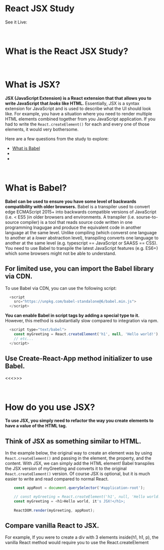 # React JSX Study
See it Live: 

<br>

# What is the React JSX Study?


<br>

# What is JSX?
 
**JSX (JavaScript Extension) is a React extension that that allows you to write JavaScript that *looks* like HTML.** Essentially, JSX  is a syntax extension for JavaScript and is used to describe what the UI should look like. For example, you have a situation where you need to render multiple HTML elements combined together from you JavaScript application. If you had to write the ```React.createElement()``` for each and every one of those elements, it would very bothersome.

Here are a few questions from the study to explore:

* [What is Babel](#What-is-Babel)
* [](#)
* [](#)

<br>

# What is Babel?
**Babel can be used to ensure you have some level of backwards compatibility with older browsers.** Babel is a transpiler used to convert edge ECMAScript 2015+ into backwards compatible versions of JavaScript (i.e. < ES5 )in older browsers and environments. A transpiler (i.e. sourse-to-source compiler) is a tool that reads source code written in one programming lnagugae and produce the equivalent code in another language at the same level. Unlike compiling (which converst one language to another at a *lower* abstraction level), transpiling converts one language to another at the same level (e.g. typescript == JavaScript or SAASS == CSS). You need to use Babel to transpile the latest JavaScript features (e.g. ES6+) which some browsers might not be able to understand.


## For limited use, you can import the Babel library via CDN.
To use Babel via CDN, you can use the following script:
```JavaScript
  <script
    src="https://unpkg.com/babel-standalone@6/babel.min.js">
  </script>
```

**You can enable Babel in script tags by adding a special type to it.** However, this method is substantially slow compared to integration via npm.
```JavaScript
  <script type="text/babel">
    const myGreeting = React.createElement('h1', null, 'Hello world!');
    // etc...
  </script>
```

## Use Create-React-App method initializer to use Babel.
<<<>>>


<br>

# How do you use JSX?

**To use JSX, you simply need to refactor the way you create elements to have a value of the HTML tag.** 

## Think of JSX as something similar to HTML.
In the example below, the original way to create an element was by using ```React.createElement()``` and passing in the element, the property, and the content. With JSX, we can simply add the HTML element! Babel transpiles the JSX version of myGreeting and converts it to the original ```React.createElement()``` version. Of course JSX is optional, but it is much easier to write and read compared to normal React. 
```JavaScript
    const appRoot = document.querySelector('#application-root');

    // const myGreeting = React.createElement('h1', null, 'Hello world!');    // Vanilla React
    const myGreeting = <h1>Hello world, it's JSX!</h1>;                       // JSX Refactor
    
    ReactDOM.render(myGreeting, appRoot);
```











## Compare vanilla React to JSX.
For example, If you were to create a div with 3 elements inside(h1, h1, p), the vanilla React method would require you to use the React.createElement
